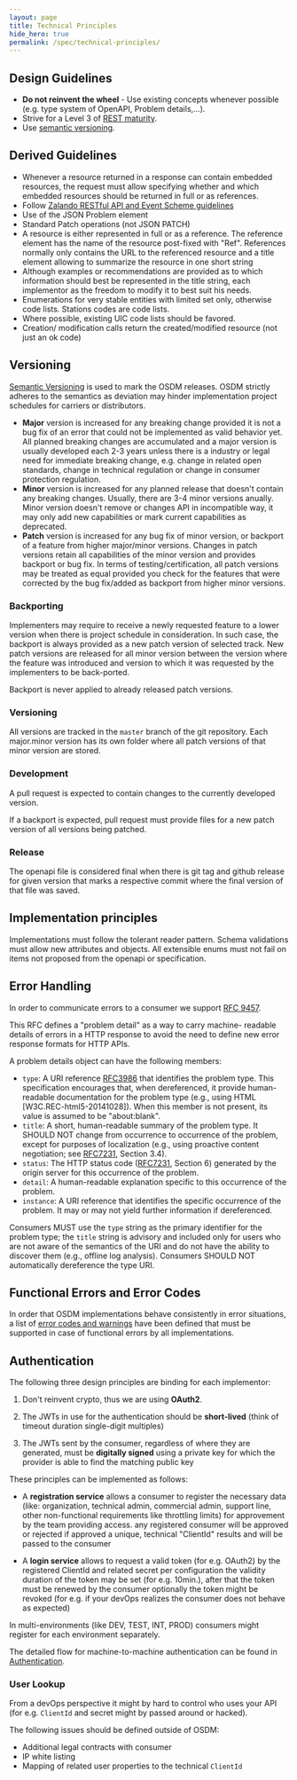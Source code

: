 ```yaml
---
layout: page
title: Technical Principles
hide_hero: true
permalink: /spec/technical-principles/
---
```


## Design Guidelines

- **Do not reinvent the wheel** - Use existing concepts whenever possible (e.g.
  type system of OpenAPI, Problem details,...).
- Strive for a Level 3 of
  [REST maturity](https://martinfowler.com/articles/richardsonMaturityModel.html).
- Use [semantic versioning](https://semver.org).

## Derived Guidelines

- Whenever a resource returned in a response can contain embedded resources, the
  request must allow specifying whether and which embedded resources should be
  returned in full or as references.
- Follow
  [Zalando RESTful API and Event Scheme guidelines](https://opensource.zalando.com/restful-api-guidelines/)
- Use of the JSON Problem element
- Standard Patch operations (not JSON PATCH)
- A resource is either represented in full or as a reference. The reference
  element has the name of the resource post-fixed with "Ref". References
  normally only contains the URL to the referenced resource and a title element
  allowing to summarize the resource in one short string
- Although examples or recommendations are provided as to which information
  should best be represented in the title string, each implementor as the
  freedom to modify it to best suit his needs.
- Enumerations for very stable entities with limited set only, otherwise code
  lists. Stations codes are code lists.
- Where possible, existing UIC code lists should be favored.
- Creation/ modification calls return the created/modified resource (not just an
  ok code)

## Versioning

[Semantic Versioning](https://semver.org/) is used to mark the OSDM releases. OSDM strictly adheres to the semantics as deviation may hinder implementation project schedules for carriers or distributors.

* **Major** version is increased for any breaking change provided it is not a bug fix of an error that could not be implemented as valid behavior yet. All planned breaking changes are accumulated and a major version is usually developed each 2-3 years unless there is a industry or legal need for immediate breaking change, e.g. change in related open standards, change in technical regulation or change in consumer protection regulation.
* **Minor** version is increased for any planned release that doesn't contain any breaking changes. Usually, there are 3-4 minor versions anually. Minor version doesn't remove or changes API in incompatible way, it may only add new capabilities or mark current capabilities as deprecated.
* **Patch** version is increased for any bug fix of minor version, or backport of a feature from higher major/minor versions. Changes in patch versions retain all capabilities of the minor version and provides backport or bug fix. In terms of testing/certification, all patch versions may be treated as equal provided you check for the features that were corrected by the bug fix/added as backport from higher minor versions.

### Backporting

Implementers may require to receive a newly requested feature to a lower version when there is project schedule in consideration. In such case, the backport is always provided as a new patch version of selected track. New patch versions are released for all minor version between the version where the feature was introduced and version to which it was requested by the implementers to be back-ported.

Backport is never applied to already released patch versions.

### Versioning

All versions are tracked in the `master` branch of the git repository. Each major.minor version has its own folder where all patch versions of that minor version are stored.

### Development

A pull request is expected to contain changes to the currently developed version.

If a backport is expected, pull request must provide files for a new patch version of all versions being patched.

### Release

The openapi file is considered final when there is git tag and github release for given version that marks a respective commit where the final version of that file was saved.

## Implementation principles

Implementations must follow the tolerant reader pattern. Schema validations must allow new attributes and objects. All extensible enums must not fail on items not proposed from the openapi or specification.

## Error Handling

In order to communicate errors to a consumer we support
[RFC 9457](https://tools.ietf.org/html/rfc9457).

This RFC defines a "problem detail" as a way to carry machine- readable details
of errors in a HTTP response to avoid the need to define new error response
formats for HTTP APIs.

A problem details object can have the following members:

- `type`: A URI reference [RFC3986](https://tools.ietf.org/html/rfc3986) that
  identifies the problem type. This specification encourages that, when
  dereferenced, it provide human-readable documentation for the problem type
  (e.g., using HTML [W3C.REC-html5-20141028]). When this member is not present,
  its value is assumed to be "about:blank".
- `title`: A short, human-readable summary of the problem type. It SHOULD NOT
  change from occurrence to occurrence of the problem, except for purposes of
  localization (e.g., using proactive content negotiation; see
  [RFC7231](https://tools.ietf.org/html/rfc7231), Section 3.4).
- `status`: The HTTP status code
  ([RFC7231](https://tools.ietf.org/html/rfc7231), Section 6) generated by the
  origin server for this occurrence of the problem.
- `detail`: A human-readable explanation specific to this occurrence of the
  problem.
- `instance`: A URI reference that identifies the specific occurrence of the
  problem. It may or may not yield further information if dereferenced.

Consumers MUST use the `type` string as the primary identifier for the problem
type; the `title` string is advisory and included only for users who are not
aware of the semantics of the URI and do not have the ability to discover them
(e.g., offline log analysis). Consumers SHOULD NOT automatically dereference the
type URI.

## Functional Errors and Error Codes

In order that OSDM implementations behave consistently in error situations, a
list of [error codes and warnings](../errors-warnings/) have been defined that
must be supported in case of functional errors by all implementations.

## Authentication

The following three design principles are binding for each implementor:

1. Don't reinvent crypto, thus we are using **OAuth2**.

2. The JWTs in use for the authentication should be **short-lived** (think of
   timeout duration single-digit multiples)

3. The JWTs sent by the consumer, regardless of where they are generated, must
   be **digitally signed** using a private key for which the provider is able to
   find the matching public key

These principles can be implemented as follows:

- A **registration service** allows a consumer to register the necessary data
  (like: organization, technical admin, commercial admin, support line, other
  non-functional requirements like throttling limits) for approvement by the
  team providing access. any registered consumer will be approved or rejected if
  approved a unique, technical "ClientId" results and will be passed to the
  consumer

- A **login service** allows to request a valid token (for e.g. OAuth2) by the
  registered ClientId and related secret per configuration the validity duration
  of the token may be set (for e.g. 10min.), after that the token must be
  renewed by the consumer optionally the token might be revoked (for e.g. if
  your devOps realizes the consumer does not behave as expected)

In multi-environments (like DEV, TEST, INT, PROD) consumers might register for
each environment separately.

The detailed flow for machine-to-machine authentication can be found in
[Authentication](../authentication/).

### User Lookup

From a devOps perspective it might by hard to control who uses your API (for
e.g. `ClientId` and secret might by passed around or hacked).

The following issues should be defined outside of OSDM:

- Additional legal contracts with consumer
- IP white listing
- Mapping of related user properties to the technical `ClientId`
